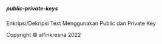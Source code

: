 ##### public-private-keys

Enkripsi/Dekripsi Text Menggunakan Public dan Private Key

Copyright © alfinkresna 2022
